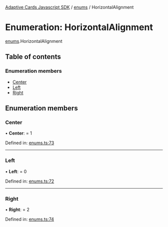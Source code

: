 [Adaptive Cards Javascript SDK](../README.md) / [enums](../modules/enums.md) / HorizontalAlignment

# Enumeration: HorizontalAlignment

[enums](../modules/enums.md).HorizontalAlignment

## Table of contents

### Enumeration members

- [Center](enums.horizontalalignment.md#center)
- [Left](enums.horizontalalignment.md#left)
- [Right](enums.horizontalalignment.md#right)

## Enumeration members

### Center

• **Center**: = 1

Defined in: [enums.ts:73](https://github.com/microsoft/AdaptiveCards/blob/0938a1f10/source/nodejs/adaptivecards/src/enums.ts#L73)

---

### Left

• **Left**: = 0

Defined in: [enums.ts:72](https://github.com/microsoft/AdaptiveCards/blob/0938a1f10/source/nodejs/adaptivecards/src/enums.ts#L72)

---

### Right

• **Right**: = 2

Defined in: [enums.ts:74](https://github.com/microsoft/AdaptiveCards/blob/0938a1f10/source/nodejs/adaptivecards/src/enums.ts#L74)
